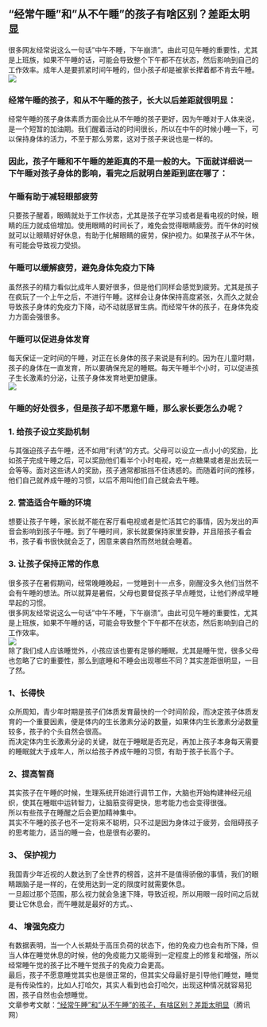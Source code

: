 ## &#8220;经常午睡&#8221;和&#8221;从不午睡&#8221;的孩子有啥区别？差距太明显  
很多网友经常说这么一句话&#8221;中午不睡，下午崩溃&#8221;。由此可见午睡的重要性，尤其是上班族，如果不午睡的话，可能会导致整个下午都不在状态，然后影响到自己的工作效率。成年人是要抓紧时间午睡的，但小孩子却是被家长撵着都不肯去午睡。  
![](http://cdncms.v-keep.cn/wp-content/uploads/2020/06/u2578855419934241783fm11gp0.jpg)  
### 经常午睡的孩子，和从不午睡的孩子，长大以后差距就很明显：  
经常午睡的孩子身体素质方面会比从不午睡的孩子更好，因为午睡对于人体来说，是一个短暂的加油期。我们醒着活动的时间很长，所以在中午的时候小睡一下，可以保持身体的活力，不至于那么劳累，这对于孩子来说也是一样的。  
### 因此，孩子午睡和不午睡的差距真的不是一般的大。下面就详细说一下午睡对孩子身体的影响，看完之后就明白差距到底在哪了：  
### 午睡有助于减轻眼部疲劳  
只要孩子醒着，眼睛就处于工作状态，尤其是孩子在学习或者是看电视的时候，眼睛的压力就成倍增加。使用眼睛的时间长了，难免会觉得眼睛疲劳。而午休的时候就可以让眼睛好好休息，有助于化解眼睛的疲劳，保护视力。如果孩子从不午休，有可能会导致视力受损。  
### 午睡可以缓解疲劳，避免身体免疫力下降  
虽然孩子的精力看似比成年人要好很多，但是他们同样会感觉到疲劳。尤其是孩子在疯玩了一个上午之后，不进行午睡。这样会让身体保持高度紧张，久而久之就会导致孩子身体的免疫力下降，动不动就感冒生病。而经常午休的孩子，在身体免疫力方面会强很多。  
### 午睡可以促进身体发育  
每天保证一定时间的午睡，对正在长身体的孩子来说是有利的。因为在儿童时期，孩子的身体在一直发育，所以要确保充足的睡眠。每天午睡半个小时，可以促进孩子生长激素的分泌，让孩子身体发育地更加健康。  
![](http://cdncms.v-keep.cn/wp-content/uploads/2020/06/u17094532901338178737fm11gp0.jpg)  
### 午睡的好处很多，但是孩子却不愿意午睡，那么家长要怎么办呢？  
### 1. 给孩子设立奖励机制  
与其强迫孩子去午睡，还不如用&#8221;利诱&#8221;的方式。父母可以设立一点小小的奖励，比如孩子完成午睡之后，可以奖励他们看半个小时电视，吃一点糖果或者是出去玩一会等等。面对这些诱人的奖励，孩子通常都抵挡不住诱惑的。而随着时间的推移，他们自己就养成午睡的习惯，以后不用叫他们自己就会去午睡。  
### 2. 营造适合午睡的环境  
想要让孩子午睡，家长就不能在客厅看电视或者是忙活其它的事情，因为发出的声音会影响到孩子午睡。到了午睡时间，家长就要保持家里安静，并且陪孩子看会书，孩子看书很快就会乏了，困意来袭自然而然地就会睡着。  
### 3. 让孩子保持正常的作息  
很多孩子在暑假期间，经常晚睡晚起，一觉睡到十一点多，刚醒没多久他们当然不会有午睡的想法。所以就算是暑假，父母也要督促孩子早点睡觉，让他们养成早睡早起的习惯。  
很多网友经常说这么一句话&#8221;中午不睡，下午崩溃&#8221;。由此可见午睡的重要性，尤其是上班族，如果不午睡的话，可能会导致整个下午都不在状态，然后影响到自己的工作效率。  
![](http://cdncms.v-keep.cn/wp-content/uploads/2020/06/u42579951643850951504fm11gp0.jpg)  
除了我们成人应该睡觉外，小孩应该也要有足够的睡眠，尤其是睡午觉，很多父母也忽略了它的重要性，那么到底睡和不睡会出现哪些不同？其实差距很明显，一目了然。  
### 1、长得快  
众所周知，青少年时期是孩子们体质发育最快的一个时间阶段，而决定孩子体质发育的一个重要因素，便是体内的生长激素分泌的数量，如果体内生长激素分泌数量较多，孩子的个头自然会很高。  
而决定体内生长激素分泌的关键，就在于睡眠是否充足，再加上孩子本身每天需要的睡眠就大于成年人，所以给孩子养成午睡的习惯，有助于孩子长高个子。  
### 2、提高智商  
其实孩子在午睡的时候，生理系统开始进行调节工作，大脑也开始构建神经元组织，使其在睡眠中运转智力，让脑筋变得更快，思考能力也会变得很强。  
所以有些孩子在睡醒之后会更加精神集中。  
其实不午睡的孩子也不一定将来不聪明，只不过是因为身体过于疲劳，会阻碍孩子的思考能力，适当的睡一会，也是很有必要的。  
### 3、 保护视力  
我国青少年近视的人数达到了全世界的榜首，这并不是值得骄傲的事情，我们的眼睛跟脑子是一样的，在使用达到一定的限度时就需要休息。  
一旦超过那个范围，那么视力就会急速下降，导致近视，所以用眼一段时间之后就要让它休息会，而午睡就是最好的方式。、  
### 4、 增强免疫力  
有数据表明，当一个人长期处于高压负荷的状态下，他的免疫力也会有所下降，但当人体在睡觉休息的时候，他的免疫能力又能得到一定程度上的修复和增强，所以经常睡午觉的孩子比不睡午觉孩子的免疫力会更高。  
最后，孩子不愿意睡觉其实也是很正常的，但其实父母最好是引导他们睡觉，睡觉是有传染性的，比如人打哈欠，其实人看到也会打哈欠，出现这种情况就容易犯困，孩子自然也会想睡觉。  
文章参考文献：<a href="https://new.qq.com/omn/20190820/20190820A0BAHO00.html">&#8220;经常午睡&#8221;和&#8221;从不午睡&#8221;的孩子，有啥区别？差距太明显</a>（腾讯网）  
<!--EndFragment-->  

